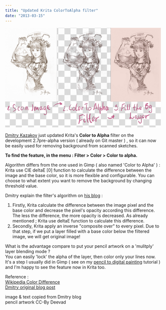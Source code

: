 ```yaml
---
title: "Updated Krita ColorToAlpha filter"
date: "2013-03-15"
---
```


[![](images/substitute_bg.png)](http://dimula73.blogspot.ru/2013/03/updated-krita-colortoalpha-filter.html)

[Dmitry Kazakov](http://www.blogger.com/profile/00589041569298003008 "author profile") just updated Krita's **Color to Alpha** filter on the development 2.7pre-alpha version ( already on Git master ) , so it can now be easily used for removing background from scanned sketches.

**To find the feature, in the menu : Filter > Color > Color to alpha.**

Algorithm differs from the one used in Gimp ( also named 'Color to Alpha' ) : Krita use CIE deltaE \[0\] function to calculate the difference between the image and the base color, so it is more flexible and configurable. You can choose to what extent you want to remove the background by changing threshold value.

Dmitry explain the filter's algorithm on [his blog](http://dimula73.blogspot.ru/) :

1. Firstly, Krita calculate the difference between the image pixel and the base color and decrease the pixel's opacity according this difference. The less the difference, the more opacity is decreased. As already mentioned ; Krita use deltaE function to calculate this difference.
2. Secondly, Krita apply an inverse "composite over" to every pixel. Due to that step, if we put a layer filled with a base color below the filtered image, we will get original image!

What is the advantage compare to put your pencil artwork on a 'mulitply' layer blending mode ?  
You can easily 'lock' the alpha of the layer, then color only your lines now. It's a step I usually did in Gimp ( see on my [pencil to digital painting](http://www.davidrevoy.com/article129/pencil-to-digital-painting) tutorial ) and I'm happy to see the feature now in Krita too.

Reference :  
[Wikipedia Color Difference](http://en.wikipedia.org/wiki/Color_difference)  
[Dmitry original blog post](http://dimula73.blogspot.ru/2013/03/updated-krita-colortoalpha-filter.html)

image & text copied from Dmitry blog  
pencil artwork CC-By Deevad
